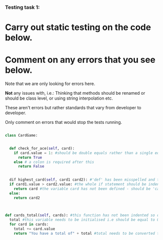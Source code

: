 ### Testing task 1:

# Carry out static testing on the code below.
# Comment on any errors that you see below.

Note that we are only looking for errors here.

**Not** any issues with, i.e.: 
Thinking that methods should be renamed or should be class level, or using string interpolation etc. 

These aren't errors but rather standards that vary from developer to developer. 

Only comment on errors that would stop the tests running.

```python

class CardGame:


  def check_for_ace(self, card):
    if card.value = 1: #should be double equals rather than a single equal
      return True
    else # a colon is required after this
      return False
   

  dif highest_card(self, card1 card2): #'def' has been misspelled and there is no comma between 'card1' and 'card2'
  if card1.value > card2.value: #the whole if statement should be indented (including the 3 lines below)
    return card #the variable card has not been defined - should be 'card1'
  else:
    return card2 
  


def cards_total(self, cards): #this function has not been indented so doesn't fall within the class
  total #this variable needs to be initialised i.e should be equal to 0
  for card in cards:
    total += card.value
    return "You have a total of" + total #total needs to be converted to a string to be concatenated and return statement should not be indented past the original for loop.
  
```
